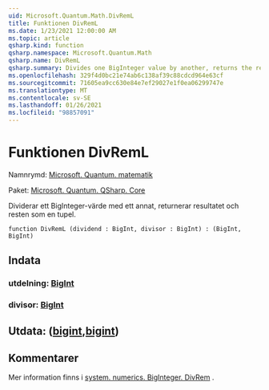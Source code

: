 ```yaml
---
uid: Microsoft.Quantum.Math.DivRemL
title: Funktionen DivRemL
ms.date: 1/23/2021 12:00:00 AM
ms.topic: article
qsharp.kind: function
qsharp.namespace: Microsoft.Quantum.Math
qsharp.name: DivRemL
qsharp.summary: Divides one BigInteger value by another, returns the result and the remainder as a tuple.
ms.openlocfilehash: 329f4d0bc21e74ab6c138af39c88cdcd964e63cf
ms.sourcegitcommit: 71605ea9cc630e84e7ef29027e1f0ea06299747e
ms.translationtype: MT
ms.contentlocale: sv-SE
ms.lasthandoff: 01/26/2021
ms.locfileid: "98857091"
---
```

# <a name="divreml-function"></a>Funktionen DivRemL

Namnrymd: [Microsoft. Quantum. matematik](xref:Microsoft.Quantum.Math)

Paket: [Microsoft. Quantum. QSharp. Core](https://nuget.org/packages/Microsoft.Quantum.QSharp.Core)


Dividerar ett BigInteger-värde med ett annat, returnerar resultatet och resten som en tupel.

```qsharp
function DivRemL (dividend : BigInt, divisor : BigInt) : (BigInt, BigInt)
```


## <a name="input"></a>Indata

### <a name="dividend--bigint"></a>utdelning: [BigInt](xref:microsoft.quantum.lang-ref.bigint)




### <a name="divisor--bigint"></a>divisor: [BigInt](xref:microsoft.quantum.lang-ref.bigint)





## <a name="output--bigintbigint"></a>Utdata: ([bigint](xref:microsoft.quantum.lang-ref.bigint),[bigint](xref:microsoft.quantum.lang-ref.bigint))



## <a name="remarks"></a>Kommentarer

Mer information finns i [system. numerics. BigInteger. DivRem](https://docs.microsoft.com/dotnet/api/system.numerics.biginteger.divrem) .